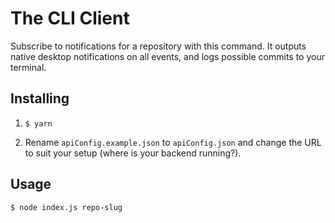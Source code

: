 # The CLI Client

Subscribe to notifications for a repository with this command.
It outputs native desktop notifications on all events, and
logs possible commits to your terminal.

## Installing
1. ``` $ yarn ```

2. Rename `apiConfig.example.json` to `apiConfig.json` and change
the URL to suit your setup (where is your backend running?).

## Usage
```
$ node index.js repo-slug
```
